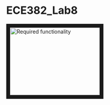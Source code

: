 ECE382_Lab8
===========

<a href="http://www.youtube.com/watch?feature=player_embedded&v=fcVTbYYNM64
" target="_blank"><img src="http://img.youtube.com/vi/fcVTbYYNM64/0.jpg" 
alt="Required functionality" width="240" height="180" border="10" /></a>   

